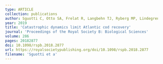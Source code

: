 ```yaml
---
type: ARTICLE
collection: publications
author: Sguotti C, Otto SA, Frelat R, Langbehn TJ, Ryberg MP, Lindegren M, Durant JM, Stenseth NC & M&ouml;llmann C
year: 2019
title: 'Catastrophic dynamics limit Atlantic cod recovery'
journal: 'Proceedings of the Royal Society B: Biological Sciences'
volume: 286
pages: 20182877
doi: 10.1098/rspb.2018.2877
url: https://royalsocietypublishing.org/doi/10.1098/rspb.2018.2877
filename: 'Sguotti et a'
---
```

